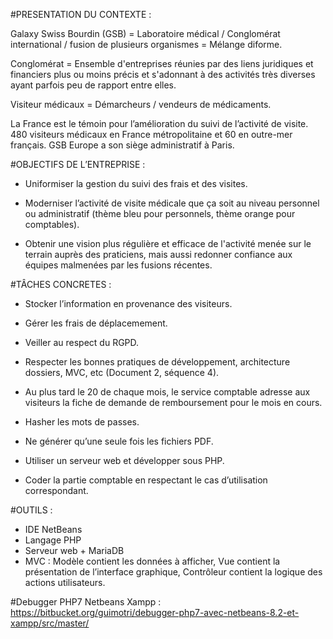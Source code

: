#PRESENTATION DU CONTEXTE :

Galaxy Swiss Bourdin (GSB) = Laboratoire médical / Conglomérat international / fusion de plusieurs organismes = Mélange diforme.

Conglomérat = Ensemble d'entreprises réunies par des liens juridiques et financiers plus ou moins précis et s'adonnant à des activités très diverses ayant parfois peu de rapport entre elles.

Visiteur médicaux = Démarcheurs / vendeurs de médicaments.

La France est le témoin pour l’amélioration du suivi de l’activité de visite. 480 visiteurs médicaux en France métropolitaine et 60 en outre-mer français. GSB Europe a son siège administratif à Paris.

#OBJECTIFS DE L’ENTREPRISE :


- Uniformiser la gestion du suivi des frais et des visites.

- Moderniser l’activité de visite médicale que ça soit au niveau personnel ou administratif (thème bleu pour personnels, thème orange pour comptables).

- Obtenir une vision plus régulière et efficace de l'activité menée sur le terrain auprès des praticiens,
mais aussi redonner confiance aux équipes malmenées par les fusions récentes. 


#TÂCHES CONCRETES :

- Stocker l’information en provenance des visiteurs.
- Gérer les frais de déplacemement.
- Veiller au respect du RGPD.
- Respecter les bonnes pratiques de développement, architecture dossiers, MVC, etc (Document 2, séquence 4).
- Au plus tard le 20 de chaque mois, le service comptable adresse aux visiteurs la fiche de
demande de remboursement pour le mois en cours.
- Hasher les mots de passes.
- Ne générer qu’une seule fois les fichiers PDF.

- Utiliser un serveur web et développer sous PHP.
- Coder la partie comptable en respectant le cas d’utilisation correspondant.

#OUTILS :
- IDE NetBeans
- Langage PHP
- Serveur web + MariaDB
- MVC : Modèle contient les données à afficher, Vue contient la présentation de l’interface graphique, Contrôleur contient la logique des actions utilisateurs.

#Debugger PHP7 Netbeans Xampp :
https://bitbucket.org/guimotri/debugger-php7-avec-netbeans-8.2-et-xampp/src/master/
